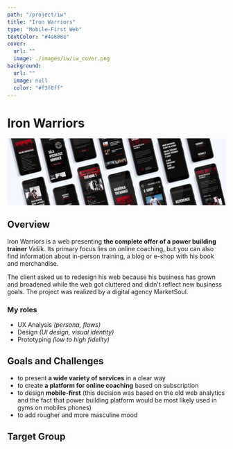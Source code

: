 ```yaml
---
path: "/project/iw"
title: "Iron Warriors"
type: "Mobile-First Web"
textColor: "#4a688e"
cover:
  url: ""
  image: ./images/iw/iw_cover.png
background:
  url: ""
  image: null
  color: "#f3f8ff"
---
```


# Iron Warriors

<full-width color="#f3f8ff">

  ![Overview](./images/iw/iw_overview.jpg)

</full-width>

## Overview
Iron Warriors is a web presenting __the complete offer of a power building trainer__ Vašík. Its primary focus lies on online coaching, but you can also find information about in-person training, a blog or e-shop with his book and merchandise.

The client asked us to redesign his web because his business has grown and broadened while the web got cluttered and didn't reflect new business goals. The project was realized by a digital agency MarketSoul.

<full-width color="#f3f8ff">

### My roles
* UX Analysis _(persona, flows)_
* Design _(UI design, visual identity)_
* Prototyping _(low to high fidelity)_

</full-width>

## Goals and Challenges
* to present __a wide variety of services__ in a clear way
* to create __a platform for online coaching__ based on subscription
* to design __mobile-first__ (this decision was based on the old web analytics and the fact that power building platform would be most likely used in gyms on mobiles phones)
* to add rougher and more masculine mood

## Target Group

